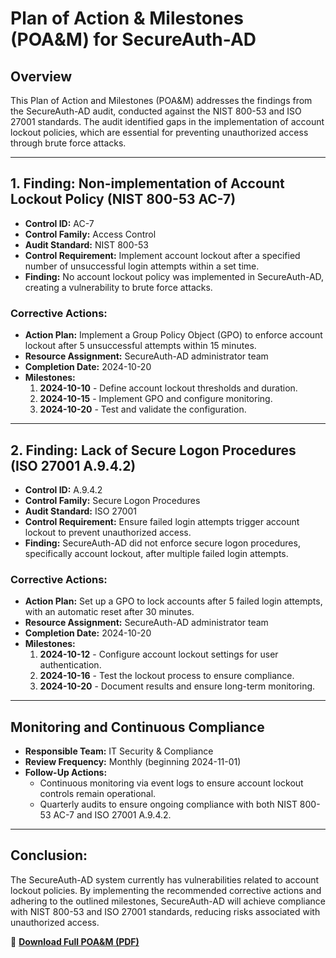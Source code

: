 # Plan of Action & Milestones (POA&M) for SecureAuth-AD

## Overview
This Plan of Action and Milestones (POA&M) addresses the findings from the SecureAuth-AD audit, conducted against the NIST 800-53 and ISO 27001 standards. The audit identified gaps in the implementation of account lockout policies, which are essential for preventing unauthorized access through brute force attacks.

---

## 1. Finding: Non-implementation of Account Lockout Policy (NIST 800-53 AC-7)

- **Control ID:** AC-7
- **Control Family:** Access Control
- **Audit Standard:** NIST 800-53
- **Control Requirement:** Implement account lockout after a specified number of unsuccessful login attempts within a set time.
- **Finding:** No account lockout policy was implemented in SecureAuth-AD, creating a vulnerability to brute force attacks.

### Corrective Actions:
- **Action Plan:** Implement a Group Policy Object (GPO) to enforce account lockout after 5 unsuccessful attempts within 15 minutes.
- **Resource Assignment:** SecureAuth-AD administrator team
- **Completion Date:** 2024-10-20
- **Milestones:**
  1. **2024-10-10** - Define account lockout thresholds and duration.
  2. **2024-10-15** - Implement GPO and configure monitoring.
  3. **2024-10-20** - Test and validate the configuration.

---

## 2. Finding: Lack of Secure Logon Procedures (ISO 27001 A.9.4.2)

- **Control ID:** A.9.4.2
- **Control Family:** Secure Logon Procedures
- **Audit Standard:** ISO 27001
- **Control Requirement:** Ensure failed login attempts trigger account lockout to prevent unauthorized access.
- **Finding:** SecureAuth-AD did not enforce secure logon procedures, specifically account lockout, after multiple failed login attempts.

### Corrective Actions:
- **Action Plan:** Set up a GPO to lock accounts after 5 failed login attempts, with an automatic reset after 30 minutes.
- **Resource Assignment:** SecureAuth-AD administrator team
- **Completion Date:** 2024-10-20
- **Milestones:**
  1. **2024-10-12** - Configure account lockout settings for user authentication.
  2. **2024-10-16** - Test the lockout process to ensure compliance.
  3. **2024-10-20** - Document results and ensure long-term monitoring.

---

## Monitoring and Continuous Compliance

- **Responsible Team:** IT Security & Compliance
- **Review Frequency:** Monthly (beginning 2024-11-01)
- **Follow-Up Actions:** 
  - Continuous monitoring via event logs to ensure account lockout controls remain operational.
  - Quarterly audits to ensure ongoing compliance with both NIST 800-53 AC-7 and ISO 27001 A.9.4.2.

---

## Conclusion:
The SecureAuth-AD system currently has vulnerabilities related to account lockout policies. By implementing the recommended corrective actions and adhering to the outlined milestones, SecureAuth-AD will achieve compliance with NIST 800-53 and ISO 27001 standards, reducing risks associated with unauthorized access.

📄 **[Download Full POA&M (PDF)](link_to_poam_pdf)**

